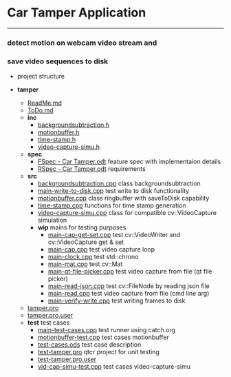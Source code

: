 # Car Tamper Application
-----------------------

### detect motion on webcam video stream and
### save video sequences to disk

- project structure

- __tamper__
   - [ReadMe.md](ReadMe.md)
   - [ToDo.md](ToDo.md)
   - __inc__
     - [backgroundsubtraction.h](inc/backgroundsubtraction.h)
     - [motionbuffer.h](inc/motionbuffer.h)
     - [time\-stamp.h](inc/time-stamp.h)
     - [video\-capture\-simu.h](inc/video-capture-simu.h)
   - __spec__
     - [FSpec \- Car Tamper.odt](spec/FSpec%20-%20Car%20Tamper.odt)			feature spec with implementaion details
     - [RSpec \- Car Tamper.odt](spec/RSpec%20-%20Car%20Tamper.odt)			requirements
   - __src__
     - [backgroundsubtraction.cpp](src/backgroundsubtraction.cpp)		 	class backgroundsubtraction
     - [main\-write\-to\-disk.cpp](src/main-write-to-disk.cpp)				test write to disk functionality
     - [motionbuffer.cpp](src/motionbuffer.cpp)								class ringbuffer with saveToDisk capability
     - [time\-stamp.cpp](src/time-stamp.cpp)								functions for time stamp generation
     - [video\-capture\-simu.cpp](src/video-capture-simu.cpp)				class for compatible cv::VideoCapture simulation
     - __wip__																mains for testing purposes
       - [main\-cap\-get\-set.cpp](src/wip/main-cap-get-set.cpp)			test cv::VideoWriter and cv::VideoCapture get & set
       - [main\-cap.cpp](src/wip/main-cap.cpp)								test video capture loop
       - [main\-clock.cpp](src/wip/main-clock.cpp)							test std::chrono
       - [main\-mat.cpp](src/wip/main-mat.cpp)								test cv::Mat	
       - [main\-qt\-file\-picker.cpp](src/wip/main-qt-file-picker.cpp)		test video capture from file (qt file picker)
       - [main\-read\-json.cpp](src/wip/main-read-json.cpp)					test cv::FileNode by reading json file
       - [main\-read.cpp](src/wip/main-read.cpp)							test video capture from file (cmd line arg)
       - [main\-verify\-write.cpp](src/wip/main-verify-write.cpp)			test writing frames to disk
   - [tamper.pro](tamper.pro)
   - [tamper.pro.user](tamper.pro.user)
   - __test__																test cases
     - [main\-test\-cases.cpp](test/main-test-cases.cpp)					test runner using catch.org
     - [motionbuffer\-test.cpp](test/motionbuffer-test.cpp)					test cases motionbuffer
     - [test\-cases.ods](test/test-cases.ods)								test case description
     - [test\-tamper.pro](test/test-tamper.pro)								qtcr project for unit testing
     - [test\-tamper.pro.user](test/test-tamper.pro.user)
     - [vid\-cap\-simu\-test.cpp](test/vid-cap-simu-test.cpp)				test cases video-capture-simu

